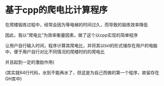 # 基于cpp的爬电比计算程序  

在爬楼锻炼过程中，经常会因为等电梯的时间过久，而导致的锻炼效率降低  

因此，我以“爬电比”为效率衡量因素，做了这个以cpp实现的简单程序  

让用户自行输入时间，程序计算其爬电比，并将其以txt的形式储存在用户的电脑中，便于用户自行对比不同情况的爬楼时的的爬电比  

并且起到一定的激励作用(  

(其实就64行代码，水到不能再水了，但这是为自己而做的第一个程序，故留存在GH库中)  

